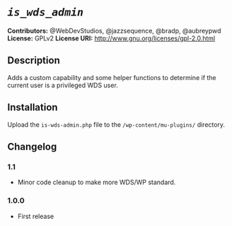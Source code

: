 # _`is_wds_admin`_ #

**Contributors:** @WebDevStudios, @jazzsequence, @bradp, @aubreypwd
**License:** GPLv2
**License URI:** http://www.gnu.org/licenses/gpl-2.0.html

## Description ##

Adds a custom capability and some helper functions to determine if the current user is a privileged WDS user.

## Installation ##

Upload the `is-wds-admin.php` file to the `/wp-content/mu-plugins/` directory.

## Changelog ##

### 1.1 ###

* Minor code cleanup to make more WDS/WP standard.

### 1.0.0 ###

* First release
